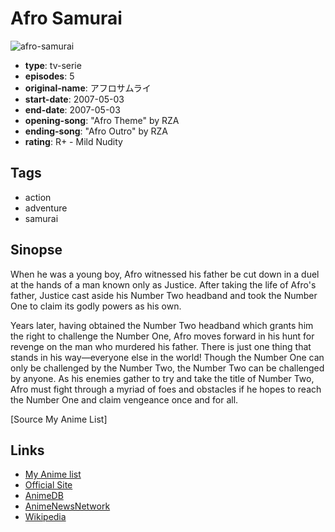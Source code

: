 # Afro Samurai

![afro-samurai](https://cdn.myanimelist.net/images/anime/3/15874.jpg)

-   **type**: tv-serie
-   **episodes**: 5
-   **original-name**: アフロサムライ
-   **start-date**: 2007-05-03
-   **end-date**: 2007-05-03
-   **opening-song**: "Afro Theme" by RZA
-   **ending-song**: "Afro Outro" by RZA
-   **rating**: R+ - Mild Nudity

## Tags

-   action
-   adventure
-   samurai

## Sinopse

When he was a young boy, Afro witnessed his father be cut down in a duel at the hands of a man known only as Justice. After taking the life of Afro's father, Justice cast aside his Number Two headband and took the Number One to claim its godly powers as his own.

Years later, having obtained the Number Two headband which grants him the right to challenge the Number One, Afro moves forward in his hunt for revenge on the man who murdered his father. There is just one thing that stands in his way—everyone else in the world! Though the Number One can only be challenged by the Number Two, the Number Two can be challenged by anyone. As his enemies gather to try and take the title of Number Two, Afro must fight through a myriad of foes and obstacles if he hopes to reach the Number One and claim vengeance once and for all.

[Source My Anime List]

## Links

-   [My Anime list](https://myanimelist.net/anime/1292/Afro_Samurai)
-   [Official Site](http://www.afrosamurai.com/)
-   [AnimeDB](http://anidb.info/perl-bin/animedb.pl?show=anime&aid=2656)
-   [AnimeNewsNetwork](http://www.animenewsnetwork.com/encyclopedia/anime.php?id=5275)
-   [Wikipedia](http://en.wikipedia.org/wiki/Afro_Samurai)
